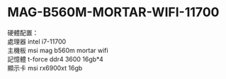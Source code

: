 # MAG-B560M-MORTAR-WIFI-11700
硬體配置：<br>
處理器 intel i7-11700<br>
主機板 msi mag b560m mortar wifi<br>
記憶體 t-force ddr4 3600 16gb*4<br>
顯示卡 msi rx6900xt 16gb<br>
